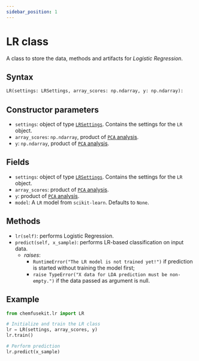 ```yaml
---
sidebar_position: 1
---
```


# LR class

A class to store the data, methods and artifacts for _Logistic Regression_.

## Syntax

```python
LR(settings: LRSettings, array_scores: np.ndarray, y: np.ndarray):
```

## Constructor parameters

- `settings`: object of type [`LRSettings`](./lrsettings.md). Contains the settings for
  the `LR` object.
- `array_scores`: `np.ndarray`, product of [`PCA` analysis](../pca/).
- `y`: `np.ndarray`, product of [`PCA` analysis](../pca/).

## Fields

- `settings`: object of type [`LRSettings`](./lrsettings.md). Contains the settings for
  the `LR` object. 
- `array_scores`: product of [`PCA` analysis](../pca/).
- `y`: product of [`PCA` analysis](../pca/).
- `model`: A `LR` model from `scikit-learn`. Defaults to `None`.

## Methods

- `lr(self)`: performs Logistic Regression.
- `predict(self, x_sample)`: performs LR-based classification on input data.
    - *raises*:
        - `RuntimeError("The LR model is not trained yet!")` if prediction is
          started without training the model first;
        - `raise TypeError("X data for LDA prediction must be non-empty.")` if
          the data passed as argument is null.

## Example

```python
from chemfusekit.lr import LR

# Initialize and train the LR class
lr = LR(settings, array_scores, y)
lr.train()

# Perform prediction
lr.predict(x_sample)
```